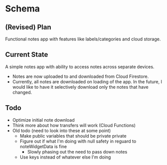 # Schema

## (Revised) Plan

Functional notes app with features like labels/categories and cloud storage.

## Current State

A simple notes app with ability to access notes across separate devices.
- Notes are now uploaded to and downloaded from Cloud Firestore.
- Currently, all notes are downloaded on loading of the app. In the future, I would like to have it selectively download only the notes that have changed.

## Todo
- Optimize initial note download
- Think more about how transfers will work (Cloud Functions)
- Old todo (need to look into these at some point)
   - Make public variables that should be private private
   - Figure out if what I'm doing with null safety in reguard to noteWidgetData is fine
      - Slowly phasing out the need to pass down notes
   - Use keys instead of whatever else I'm doing